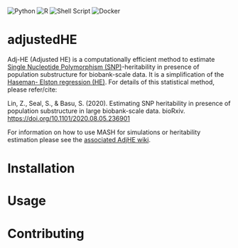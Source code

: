 ![Python](https://img.shields.io/badge/python-3670A0?style=for-the-badge&logo=python&logoColor=ffdd54)
![R](https://img.shields.io/badge/r-%23276DC3.svg?style=for-the-badge&logo=r&logoColor=white)
![Shell Script](https://img.shields.io/badge/shell_script-%23121011.svg?style=for-the-badge&logo=gnu-bash&logoColor=white)
![Docker](https://img.shields.io/badge/docker-%230db7ed.svg?style=for-the-badge&logo=docker&logoColor=white)


# adjustedHE

Adj-HE (Adjusted HE) is a computationally efficient method to estimate [Single Nucleotide Polymorphism (SNP)](https://www.cancer.gov/publications/dictionaries/genetics-dictionary/def/single-nucleotide-polymorphism)-heritability in presence of population substructure for biobank-scale data. It is a simplification of the [Haseman- Elston regression (HE)](https://pubmed.ncbi.nlm.nih.gov/4157472/). For details of this statistical method, please refer/cite:
 
Lin, Z., Seal, S., & Basu, S. (2020). Estimating SNP heritability in presence of population substructure in large biobank-scale data. bioRxiv. https://doi.org/10.1101/2020.08.05.236901


For information on how to use MASH for simulations or heritability estimation please see the [associated AdjHE wiki](https://github.com/coffm049/MASH/wiki).

# Installation

# Usage

# Contributing

